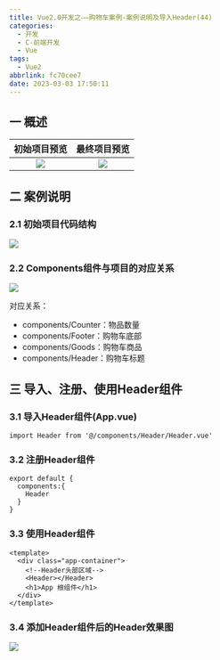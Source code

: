 ```yaml
---
title: Vue2.0开发之——购物车案例-案例说明及导入Header(44)
categories:
  - 开发
  - C-前端开发
  - Vue
tags:
  - Vue2
abbrlink: fc70cee7
date: 2023-03-03 17:50:11
---
```

## 一 概述

| 初始项目预览 | 最终项目预览 |
| :----------: | :----------: |
|    ![][1]    |    ![][2]    |

<!--more-->

## 二 案例说明

### 2.1 初始项目代码结构
![][3]

### 2.2 Components组件与项目的对应关系

![][4]

对应关系：

* components/Counter：物品数量
* components/Footer：购物车底部
* components/Goods：购物车商品
* components/Header：购物车标题

## 三 导入、注册、使用Header组件

### 3.1 导入Header组件(App.vue)

```
import Header from '@/components/Header/Header.vue'
```

### 3.2 注册Header组件

```
export default {
  components:{
    Header
  }
}
```

### 3.3 使用Header组件

```
<template>
  <div class="app-container">
    <!--Header头部区域-->
    <Header></Header>
    <h1>App 根组件</h1>
  </div>
</template>
```

### 3.4 添加Header组件后的Header效果图
![][5]


[1]:https://cdn.staticaly.com/gh/PGzxc/CDN/master/blog-vue/vue2.0-44-cart-app-init-view.png
[2]:https://cdn.staticaly.com/gh/PGzxc/CDN/master/blog-vue/vue2.0-44-cart-app-finish-view.png
[3]:https://cdn.staticaly.com/gh/PGzxc/CDN/master/blog-vue/vue2.0-44-cart-components-view.png
[4]:https://cdn.staticaly.com/gh/PGzxc/CDN/master/blog-vue/vue2.0-44-cart-struct-view.png
[5]:https://cdn.staticaly.com/gh/PGzxc/CDN/master/blog-vue/vue2.0-44-cart-header-view.png